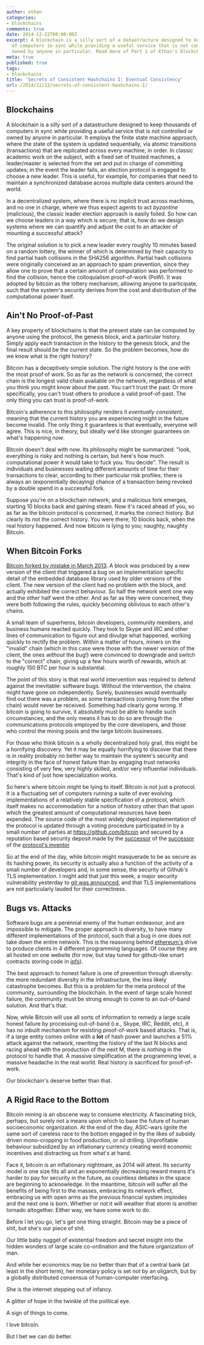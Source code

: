 ```yaml
---
author: ethan
categories:
- blockchains
comments: true
date: 2014-12-22T00:00:00Z
excerpt: A blockchain is a silly sort of a datastructure designed to keep thousands
  of computers in sync while providing a useful service that is not controlled or
  owned by anyone in particular. Read more of Part 1 of Ethan's blockchain tome here.
meta: true
published: true
tags:
- blockchains
title: 'Secrets of Consistent Hashchains I: Eventual Consistency'
url: /2014/12/22/secrets-of-consistent-hashchains-I/
---
```


## Blockchains

A blockchain is a silly sort of a datastructure designed to keep thousands of computers in sync while providing a useful service that is not controlled or owned by anyone in particular. It employs the finite state machine approach, where the state of the system is updated sequentially, via atomic transitions (transactions) that are replicated across every machine, in order. In classic academic work on the subject, with a fixed set of trusted machines, a leader/master is selected from the set and put in charge of committing updates; in the event the leader fails, an election protocol is engaged to choose a new leader. This is useful, for example, for companies that need to maintain a synchronized database across multiple data centers around the world.

In a decentralized system, where there is no implicit trust across machines, and no one in charge, where we thus expect agents to act *byzantine* (malicious), the classic leader election approach is easily foiled. So how can we choose leaders in a way which is secure; that is, how do we design systems where we can quantify and adjust the cost to an attacker of mounting a successful attack?

The original solution is to pick a new leader every roughly 10 minutes based on a random lottery, the winner of which is determined by their capacity to find partial hash collisions in the SHA256 algorithm. Partial hash collisions were originally conceived as an approach to spam prevention, since they allow one to prove that a certain amount of computation was performed to find the collision, hence the colloquialism proof-of-work (PoW). It was adopted by bitcoin as the lottery mechanism, allowing anyone to participate, such that the system's security derives from the cost and distribution of the computational power itself.

## Ain't No Proof-of-Past

A key property of blockchains is that the present state can be computed by anyone using the protocol, the genesis block, and a particular history. Simply apply each transaction in the history to the genesis block, and the final result should be the current state. So the problem becomes, how do we know what is the right history?

Bitcoin has a deceptively simple solution. The right history is the one with the most proof of work. So as far as the network is concerned, the correct chain is the longest valid chain available on the network, regardless of what you think you might know about the past. You can't trust the past. Or more specifically, you can't trust others to produce a valid proof-of-past. The only thing you can trust is proof-of-work.

Bitcoin's adherence to this philosophy renders it *eventually consistent*, meaning that the current history you are experiencing might in the future become invalid. The only thing it guarantees is that eventually, everyone will agree. This is nice, in theory, but ideally we'd like stronger guarantees on what's happening *now*.

Bitcoin doesn't deal with now. Its philosophy might be summarized: "look, everything is risky and nothing is certain, but here's how much computational power it would take to fuck you. You decide". The result is individuals and businesses waiting different amounts of time for their transactions to clear, according to their particular risk profiles; there is always an (exponentially decaying) chance of a transaction being revoked by a double spend in a successful fork.

Suppose you're on a blockchain network, and a malicious fork emerges, starting 10 blocks back and gaining steam. Now it's raced ahead of you, so as far as the bitcoin protocol is concerned, it marks the correct history. But clearly its not the correct history. You were there, 10 blocks back, when the real history happened. And now bitcoin is lying to you; naughty, naughty Bitcoin.

## When Bitcoin Forks

[Bitcoin forked by mistake in March 2013](https://github.com/bitcoin/bips/blob/master/bip-0050.mediawiki). A block was produced by a new version of the client that triggered a bug on an implementation specific detail of the embedded database library used by older versions of the client. The new version of the client had no problem with the block, and actually exhibited the correct behaviour. So half the network went one way and the other half went the other. And as far as they were concerned, they were both following the rules, quickly becoming oblivious to each other's chains.

A small team of superheros, bitcoin developers, community members, and business humans reacted quickly. They took to Skype and IRC and other lines of communication to figure out and divulge what happened, working quickly to rectify the problem. Within a matter of hours, miners on the "invalid" chain (which in this case were those with the newer version of the client, the ones *without* the bug!) were convinced to downgrade and switch to the "correct" chain, giving up a few hours worth of rewards, which at roughly 150 BTC per hour is substantial.

The point of this story is that real world intervention was required to defend against the inevitable: software bugs. Without the intervention, the chains might have gone on independently. Surely, businesses would eventually find out there was a problem, as some transactions (coming from the other chain) would never be received. Something had clearly gone wrong. If bitcoin is going to survive, it absolutely must be able to handle such circumstances, and the only means it has to do so are through the communications protocols employed by the core developers, and those who control the mining pools and the large bitcoin businesses.

For those who think bitcoin is a wholly decentralized holy grail, this might be a horrifying discovery. Yet it may be equally horrifying to discover that there is in reality probably no better way to maintain the system's security and integrity in the face of honest failure than by engaging trust networks consisting of very few, very highly skilled, and/or very influential individuals. That's kind of just how specialization works.

So here's where bitcoin might be lying to itself. Bitcoin is not just a protocol. It is a fluctuating set of computers running a suite of ever evolving implementations of a relatively stable specification of a protocol, which itself makes no accommodation for a notion of history other than that upon which the greatest amount of computational resources have been expended. The source code of the most widely deployed implementation of the protocol is updated through a voting procedure participated in by a small number of parties at https://github.com/bitcoin and secured by a reputation based security deposit made by the [successor](https://github.com/laanwj) of the [successor](https://github.com/gavinandresen) of the [protocol's inventor](https://github.com/bitcoin/bitcoin/commit/4405b78d6059e536c36974088a8ed4d9f0f29898)

So at the end of the day, while bitcoin might masquerade to be as secure as its hashing power, its security is actually also a function of the activity of a small number of developers and, in some sense, the security of Github's TLS implementation. I might add that just this week, a major security vulnerability yesterday to [git was announced](http://thehackernews.com/2014/12/critical-git-client-vulnerability-allow_19.html), and that TLS implementations are not particularly lauded for their correctness.

## Bugs vs. Attacks

Software bugs are a perennial enemy of the human endeavour, and are impossible to mitigate. The proper approach is diversity, to have many different implementations of the protocol, such that a bug in one does not take down the entire network. This is the reasoning behind [ethereum's](https://github.com/ethereum) drive to produce clients in 4 different programming languages. Of course they are all hosted on one website (for now, but stay tuned for github-like smart contracts storing code in [ipfs](http://ipfs.io)).

The best approach to honest failure is one of prevention through diversity: the more redundant diversity in the infrastructure, the less likely catastrophe becomes. But this is a problem for the meta protocol of the community, surrounding the blockchain. In the event of large scale honest failure, the community must be strong enough to come to an out-of-band solution. And that's that.

Now, while Bitcoin will use all sorts of information to remedy a large scale honest failure by processing out-of-band (i.e., Skype, IRC, Reddit, etc), it has no inbuilt mechanism for resisting proof-of-work based attacks. That is, if a large entity comes online with a **lot** of hash power and launches a 51% attack against the network, rewriting the history of the last N blocks and racing ahead with the production of the next M, there is nothing in the protocol to handle that. A massive simplification at the programming level, a massive headache in the real world. Real history is sacrificed for proof-of-work.

Our blockchain's deserve better than that.

## A Rigid Race to the Bottom

Bitcoin mining is an obscene way to consume electricity. A fascinating trick, perhaps, but surely not a means upon which to base the future of human socioeconomic organization. At the end of the day, ASIC-wars ignite the same sort of careless race to the bottom engaged in by the likes of subsidy driven mono-cropping in food production, or oil drilling. Unprofitable behaviour subsidized by an inflationary currency creating weird economic incentives and distracting us from what's at hand.

Face it, bitcoin is an inflationary nightmare, as 2014 will attest. Its security model is one size fits all and an exponentially decreasing reward means it's harder to pay for security in the future, as countless debates in the space are beginning to acknowledge. In the meantime, bitcoin will suffer all the benefits of being first to the masses, embracing its network effect, embracing us with open arms as the previous financial system implodes and the next one is born. Whether or not it will weather that storm is another tornado altogether. Either way, we have some work to do.

Before I let you go, let's get one thing straight. Bitcoin may be a piece of shit, but she's our piece of shit.

Our little baby nugget of existential freedom and secret insight into the hidden wonders of large scale co-ordination and the future organization of man.

And while her economics may be no better than that of a central bank (at least in the short term), her monetary policy is set not by an oligarch, but by a globally distributed consensus of human-computer interfacing.

She is the internet stepping out of infancy.

A glitter of hope in the twinkle of the political eye.

A sign of things to come.

I love bitcoin.

But I bet we can do better.